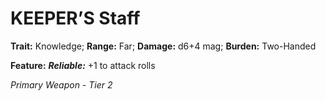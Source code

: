 # KEEPER’S Staff

**Trait:** Knowledge; **Range:** Far; **Damage:** d6+4 mag; **Burden:** Two-Handed

**Feature:** ***Reliable:*** +1 to attack rolls

*Primary Weapon - Tier 2*
